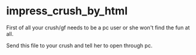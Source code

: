 # impress_crush_by_html
First of all your crush/gf needs to be a pc user or she won't find the fun at all.

Send this file to your crush and tell her to open through pc.
